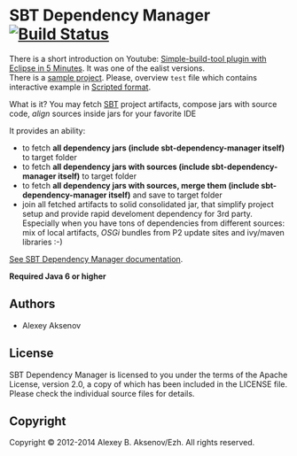 SBT Dependency Manager [![Build Status](https://travis-ci.org/digimead/sbt-dependency-manager.png?branch=master)](https://travis-ci.org/digimead/sbt-dependency-manager)
======================

There is a short introduction on Youtube: [Simple-build-tool plugin with Eclipse in 5 Minutes](http://youtu.be/3K8knvkVAyc). It was one of the ealist versions. <br/>
There is a [sample project][sp]. Please, overview `test` file which contains interactive example in [Scripted format][sc].

What is it? You may fetch [SBT](https://github.com/sbt/sbt "Simple Build Tool") project artifacts, compose jars with source code, *align* sources inside jars for your favorite IDE

It provides an ability:

* to fetch __all dependency jars (include sbt-dependency-manager itself)__ to target folder
* to fetch __all dependency jars with sources (include sbt-dependency-manager itself)__ to target folder
* to fetch __all dependency jars with sources, merge them (include sbt-dependency-manager itself)__ and save to target folder
* join all fetched artifacts to solid consolidated jar, that simplify project setup and provide rapid develoment dependency for 3rd party. Especially when you have tons of dependencies from different sources: mix of local artifacts, *OSGi* bundles from P2 update sites and ivy/maven libraries :-)

[See SBT Dependency Manager documentation](http://digimead.github.io/sbt-dependency-manager/).

__Required Java 6 or higher__

Authors
-------

* Alexey Aksenov

License
-------

SBT Dependency Manager is licensed to you under the terms of
the Apache License, version 2.0, a copy of which has been
included in the LICENSE file.
Please check the individual source files for details.

Copyright
---------

Copyright © 2012-2014 Alexey B. Aksenov/Ezh. All rights reserved.

[sc]: http://eed3si9n.com/testing-sbt-plugins
[sp]: https://github.com/digimead/sbt-dependency-manager/tree/master/src/sbt-test/dependency-manager/simple
